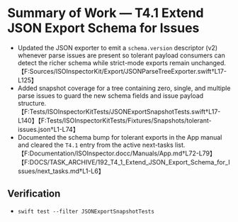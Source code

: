 # Summary of Work — T4.1 Extend JSON Export Schema for Issues

- Updated the JSON exporter to emit a `schema.version` descriptor (v2) whenever parse issues are present so tolerant payload consumers can detect the richer schema while strict-mode exports remain unchanged.【F:Sources/ISOInspectorKit/Export/JSONParseTreeExporter.swift†L17-L125】
- Added snapshot coverage for a tree containing zero, single, and multiple parse issues to guard the new schema fields and issue payload structure.【F:Tests/ISOInspectorKitTests/JSONExportSnapshotTests.swift†L17-L140】【F:Tests/ISOInspectorKitTests/Fixtures/Snapshots/tolerant-issues.json†L1-L74】
- Documented the schema bump for tolerant exports in the App manual and cleared the `T4.1` entry from the active next-tasks list.【F:Documentation/ISOInspector.docc/Manuals/App.md†L72-L79】【F:DOCS/TASK_ARCHIVE/192_T4_1_Extend_JSON_Export_Schema_for_Issues/next_tasks.md†L1-L6】

## Verification

- `swift test --filter JSONExportSnapshotTests`
